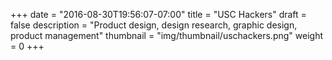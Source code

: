 +++
date = "2016-08-30T19:56:07-07:00"
title = "USC Hackers"
draft = false
description = "Product design, design research, graphic design, product management"
thumbnail = "img/thumbnail/uschackers.png"
weight = 0
+++
